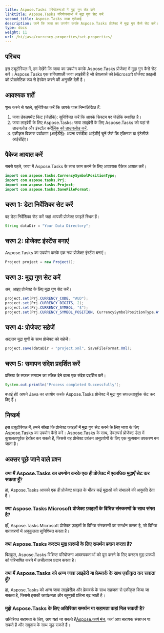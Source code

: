 ```yaml
---
title: Aspose.Tasks परियोजनाओं में मुद्रा गुण सेट करें
linktitle: Aspose.Tasks परियोजनाओं में मुद्रा गुण सेट करें
second_title: Aspose.Tasks जावा एपीआई
description: जानें कि जावा का उपयोग करके Aspose.Tasks प्रोजेक्ट में मुद्रा गुण कैसे सेट करें। Microsoft प्रोजेक्ट फ़ाइलों में आसानी से हेरफेर करें।
type: docs
weight: 11
url: /hi/java/currency-properties/set-properties/
---
```

## परिचय
इस ट्यूटोरियल में, हम देखेंगे कि जावा का उपयोग करके Aspose.Tasks प्रोजेक्ट में मुद्रा गुण कैसे सेट करें। Aspose.Tasks एक शक्तिशाली जावा लाइब्रेरी है जो डेवलपर्स को Microsoft प्रोजेक्ट फ़ाइलों को प्रोग्रामेटिक रूप से हेरफेर करने की अनुमति देती है।
## आवश्यक शर्तें
शुरू करने से पहले, सुनिश्चित करें कि आपके पास निम्नलिखित हैं:
1. जावा डेवलपमेंट किट (जेडीके): सुनिश्चित करें कि आपके सिस्टम पर जेडीके स्थापित है।
2.  जावा लाइब्रेरी के लिए Aspose.Tasks: जावा लाइब्रेरी के लिए Aspose.Tasks को यहां से डाउनलोड और इंस्टॉल करें[लिंक को डाउनलोड करें](https://releases.aspose.com/tasks/java/).
3. एकीकृत विकास पर्यावरण (आईडीई): अपना पसंदीदा आईडीई चुनें जैसे कि एक्लिप्स या इंटेलीजे आईडीईए।
## पैकेज आयात करें
सबसे पहले, जावा में Aspose.Tasks के साथ काम करने के लिए आवश्यक पैकेज आयात करें।
```java
import com.aspose.tasks.CurrencySymbolPositionType;
import com.aspose.tasks.Prj;
import com.aspose.tasks.Project;
import com.aspose.tasks.SaveFileFormat;
```
## चरण 1: डेटा निर्देशिका सेट करें
वह डेटा निर्देशिका सेट करें जहां आपकी प्रोजेक्ट फ़ाइलें स्थित हैं।
```java
String dataDir = "Your Data Directory";
```
## चरण 2: प्रोजेक्ट इंस्टेंस बनाएं
Aspose.Tasks का उपयोग करके एक नया प्रोजेक्ट इंस्टेंस बनाएं।
```java
Project project = new Project();
```
## चरण 3: मुद्रा गुण सेट करें
अब, आइए प्रोजेक्ट के लिए मुद्रा गुण सेट करें।
```java
project.set(Prj.CURRENCY_CODE, "AUD");
project.set(Prj.CURRENCY_DIGITS, 2);
project.set(Prj.CURRENCY_SYMBOL, "$");
project.set(Prj.CURRENCY_SYMBOL_POSITION, CurrencySymbolPositionType.After);
```
## चरण 4: प्रोजेक्ट सहेजें
अद्यतन मुद्रा गुणों के साथ प्रोजेक्ट को सहेजें।
```java
project.save(dataDir + "project.xml", SaveFileFormat.Xml);
```
## चरण 5: समापन संदेश प्रदर्शित करें
प्रक्रिया के सफल समापन का संकेत देने वाला एक संदेश प्रदर्शित करें।
```java
System.out.println("Process completed Successfully");
```
बधाई हो! आपने Java का उपयोग करके Aspose.Tasks प्रोजेक्ट में मुद्रा गुण सफलतापूर्वक सेट कर दिए हैं।
## निष्कर्ष
इस ट्यूटोरियल में, हमने सीखा कि प्रोजेक्ट फ़ाइलों में मुद्रा गुण सेट करने के लिए जावा के लिए Aspose.Tasks का उपयोग कैसे करें। Aspose.Tasks के साथ, डेवलपर्स प्रोजेक्ट डेटा में कुशलतापूर्वक हेरफेर कर सकते हैं, जिससे यह प्रोजेक्ट प्रबंधन अनुप्रयोगों के लिए एक मूल्यवान उपकरण बन जाता है।
## अक्सर पूछे जाने वाले प्रश्न
### क्या मैं Aspose.Tasks का उपयोग करके एक ही प्रोजेक्ट में एकाधिक मुद्राएँ सेट कर सकता हूँ?
हां, Aspose.Tasks आपको एक ही प्रोजेक्ट फ़ाइल के भीतर कई मुद्राओं को संभालने की अनुमति देता है।
### क्या Aspose.Tasks Microsoft प्रोजेक्ट फ़ाइलों के विभिन्न संस्करणों के साथ संगत है?
हाँ, Aspose.Tasks Microsoft प्रोजेक्ट फ़ाइलों के विभिन्न संस्करणों का समर्थन करता है, जो विभिन्न वातावरणों में अनुकूलता सुनिश्चित करता है।
### क्या Aspose.Tasks कस्टम मुद्रा प्रारूपों के लिए समर्थन प्रदान करता है?
बिल्कुल, Aspose.Tasks विशिष्ट परियोजना आवश्यकताओं को पूरा करने के लिए कस्टम मुद्रा प्रारूपों को परिभाषित करने में लचीलापन प्रदान करता है।
### क्या मैं Aspose.Tasks को अन्य जावा लाइब्रेरी या फ्रेमवर्क के साथ एकीकृत कर सकता हूँ?
हां, Aspose.Tasks को अन्य जावा लाइब्रेरीज़ और फ्रेमवर्क के साथ सहजता से एकीकृत किया जा सकता है, जिससे इसकी कार्यक्षमता और बहुमुखी प्रतिभा बढ़ जाती है।
### मुझे Aspose.Tasks के लिए अतिरिक्त समर्थन या सहायता कहां मिल सकती है?
 अतिरिक्त सहायता के लिए, आप यहां जा सकते हैं[Aspose.कार्य मंच](https://forum.aspose.com/c/tasks/15), जहां आप सहायक संसाधन पा सकते हैं और समुदाय के साथ जुड़ सकते हैं।